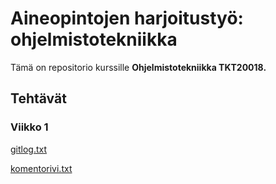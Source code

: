 # Aineopintojen harjoitustyö: ohjelmistotekniikka

Tämä on repositorio kurssille **Ohjelmistotekniikka TKT20018.** 

## Tehtävät

### Viikko 1

[gitlog.txt](https://github.com/valttteri/ot-harjoitustyo/blob/main/laskarit/viikko1/gitlog.txt)

[komentorivi.txt](https://github.com/valttteri/ot-harjoitustyo/blob/main/laskarit/viikko1/komentorivi.txt)
